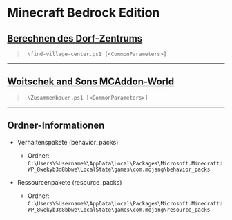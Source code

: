 # Minecraft Bedrock Edition

## [Berechnen des Dorf-Zentrums](https://github.com/dr-woitschek/spielkiste/tree/master/minecraft/find-village-center/)

> `.\find-village-center.ps1 [<CommonParameters>]`

---

## [Woitschek and Sons MCAddon-World](https://github.com/dr-woitschek/spielkiste/tree/master/minecraft/find-village-center/)

> `.\Zusammenbauen.ps1 [<CommonParameters>]`

---

## Ordner-Informationen

* Verhaltenspakete (behavior_packs)
  * Ordner: `C:\Users\%Username%\AppData\Local\Packages\Microsoft.MinecraftUWP_8wekyb3d8bbwe\LocalState\games\com.mojang\behavior_packs`

* Ressourcenpakete (resource_packs)
  * Ordner: `C:\Users\%Username%\AppData\Local\Packages\Microsoft.MinecraftUWP_8wekyb3d8bbwe\LocalState\games\com.mojang\resource_packs`
